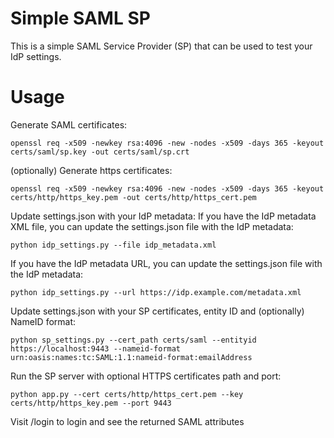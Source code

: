 Simple SAML SP
==============

This is a simple SAML Service Provider (SP) that can be used to test your IdP settings.

# Usage

Generate SAML certificates:

```
openssl req -x509 -newkey rsa:4096 -new -nodes -x509 -days 365 -keyout certs/saml/sp.key -out certs/saml/sp.crt  
```

(optionally) Generate https certificates:

```
openssl req -x509 -newkey rsa:4096 -new -nodes -x509 -days 365 -keyout certs/http/https_key.pem -out certs/http/https_cert.pem
```

Update settings.json with your IdP metadata:
If you have the IdP metadata XML file, you can update the settings.json file with the IdP metadata:

```
python idp_settings.py --file idp_metadata.xml
```

If you have the IdP metadata URL, you can update the settings.json file with the IdP metadata:

```
python idp_settings.py --url https://idp.example.com/metadata.xml
```

Update settings.json with your SP certificates, entity ID and (optionally) NameID format:

```
python sp_settings.py --cert_path certs/saml --entityid https://localhost:9443 --nameid-format urn:oasis:names:tc:SAML:1.1:nameid-format:emailAddress
```

Run the SP server with optional HTTPS certificates path and port:

```
python app.py --cert certs/http/https_cert.pem --key certs/http/https_key.pem --port 9443
```

Visit <entityid>/login to login and see the returned SAML attributes
